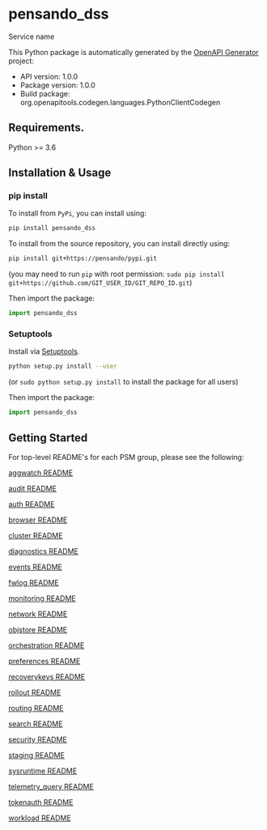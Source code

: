# pensando_dss
Service name



This Python package is automatically generated by the [OpenAPI Generator](https://openapi-generator.tech) project:

- API version: 1.0.0
- Package version: 1.0.0
- Build package: org.openapitools.codegen.languages.PythonClientCodegen

## Requirements.

Python >= 3.6

## Installation & Usage
### pip install

To install from `PyPi`, you can install using:

```sh
pip install pensando_dss
```

To install from the source repository, you can install directly using:

```sh
pip install git+https://pensando/pypi.git
```
(you may need to run `pip` with root permission: `sudo pip install git+https://github.com/GIT_USER_ID/GIT_REPO_ID.git`)

Then import the package:
```python
import pensando_dss
```

### Setuptools

Install via [Setuptools](http://pypi.python.org/pypi/setuptools).

```sh
python setup.py install --user
```
(or `sudo python setup.py install` to install the package for all users)

Then import the package:
```python
import pensando_dss
```

## Getting Started

For top-level README's for each PSM group, please see the following:

[aggwatch README](psm_dss/docs/aggwatch/README.md)

[audit README](psm_dss/docs/audit/README.md)

[auth README](psm_dss/docs/auth/README.md)

[browser README](psm_dss/docs/browser/README.md)

[cluster README](psm_dss/docs/cluster/README.md)

[diagnostics README](psm_dss/docs/diagnostics/README.md)

[events README](psm_dss/docs/events/README.md)

[fwlog README](psm_dss/docs/fwlog/README.md)

[monitoring README](psm_dss/docs/monitoring/README.md)

[network README](psm_dss/docs/network/README.md)

[objstore README](psm_dss/docs/objstore/README.md)

[orchestration README](psm_dss/docs/orchestration/README.md)

[preferences README](psm_dss/docs/preferences/README.md)

[recoverykeys README](psm_dss/docs/recoverykeys/README.md)

[rollout README](psm_dss/docs/rollout/README.md)

[routing README](psm_dss/docs/routing/README.md)

[search README](psm_dss/docs/search/README.md)

[security README](psm_dss/docs/security/README.md)

[staging README](psm_dss/docs/staging/README.md)

[sysruntime README](psm_dss/docs/sysruntime/README.md)

[telemetry_query README](psm_dss/docs/telemetry_query/README.md)

[tokenauth README](psm_dss/docs/tokenauth/README.md)

[workload README](psm_dss/docs/workload/README.md)


